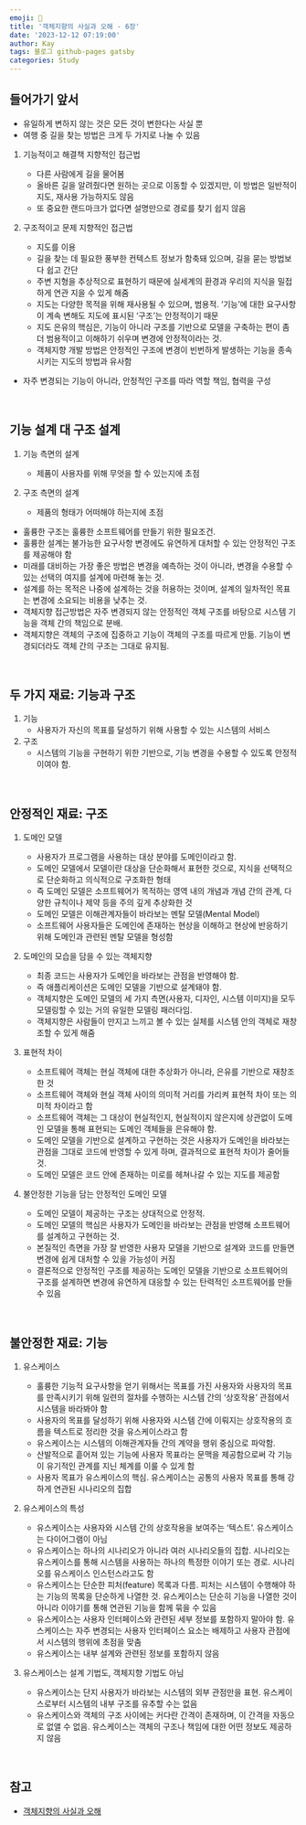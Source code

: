 ```yaml
---
emoji: 👋
title: '객체지향의 사실과 오해 - 6장'
date: '2023-12-12 07:19:00'
author: Kay
tags: 블로그 github-pages gatsby
categories: Study
---
```


## 들어가기 앞서

- 유일하게 변하지 않는 것은 모든 것이 변한다는 사실 뿐
- 여행 중 길을 찾는 방법은 크게 두 가지로 나눌 수 있음

1. 기능적이고 해결책 지향적인 접근법

   - 다른 사람에게 길을 물어봄
   - 올바른 길을 알려줬다면 원하는 곳으로 이동할 수 있겠지만, 이 방법은 일반적이지도, 재사용 가능하지도 않음
   - 또 중요한 랜드마크가 없다면 설명만으로 경로를 찾기 쉽지 않음

2. 구조적이고 문제 지향적인 접근법
   - 지도를 이용
   - 길을 찾는 데 필요한 풍부한 컨텍스트 정보가 함축돼 있으며, 길을 묻는 방법보다 쉽고 간단
   - 주변 지형을 추상적으로 표현하기 때문에 실세계의 환경과 우리의 지식을 밀접하게 연관 지을 수 있게 해줌
   - 지도는 다양한 목적을 위해 재사용될 수 있으며, 범용적. ‘기능’에 대한 요구사항이 계속 변해도 지도에 표시된 ‘구조’는 안정적이기 때문
   - 지도 은유의 핵심은, 기능이 아니라 구조를 기반으로 모델을 구축하는 편이 좀 더 범용적이고 이해하기 쉬우며 변경에 안정적이라는 것.
   - 객체지향 개발 방법은 안정적인 구조에 변경이 빈번하게 발생하는 기능을 종속시키는 지도의 방법과 유사함

- 자주 변경되는 기능이 아니라, 안정적인 구조를 따라 역할 책임, 협력을 구성

<br>

## 기능 설계 대 구조 설계

1. 기능 측면의 설계

   - 제품이 사용자를 위해 무엇을 할 수 있는지에 초점

2. 구조 측면의 설계
   - 제품의 형태가 어떠해야 하는지에 초점

- 훌륭한 구조는 훌륭한 소프트웨어를 만들기 위한 필요조건.
- 훌륭한 설계는 불가능한 요구사항 변경에도 유연하게 대처할 수 있는 안정적인 구조를 제공해야 함
- 미래를 대비하는 가장 좋은 방법은 변경을 예측하는 것이 아니라, 변경을 수용할 수 있는 선택의 여지를 설계에 마련해 놓는 것.
- 설계를 하는 목적은 나중에 설계하는 것을 허용하는 것이며, 설계의 일차적인 목표는 변경에 소요되는 비용을 낮추는 것.
- 객체지향 접근방법은 자주 변경되지 않는 안정적인 객체 구조를 바탕으로 시스템 기능을 객체 간의 책임으로 분배.
- 객체지향은 객체의 구조에 집중하고 기능이 객체의 구조를 따르게 만듦. 기능이 변경되더라도 객체 간의 구조는 그대로 유지됨.

<br>

## 두 가지 재료: 기능과 구조

1. 기능
   - 사용자가 자신의 목표를 달성하기 위해 사용할 수 있는 시스템의 서비스
2. 구조
   - 시스템의 기능을 구현하기 위한 기반으로, 기능 변경을 수용할 수 있도록 안정적이여야 함.

<br>

## 안정적인 재료: 구조

1. 도메인 모델

   - 사용자가 프로그램을 사용하는 대상 분야를 도메인이라고 함.
   - 도메인 모델에서 모델이란 대상을 단순화해서 표현한 것으로, 지식을 선택적으로 단순화하고 의식적으로 구조화한 형태
   - 즉 도메인 모델은 소프트웨어가 목적하는 영역 내의 개념과 개념 간의 관계, 다양한 규칙이나 제약 등을 주의 깊게 추상화한 것
   - 도메인 모델은 이해관계자들이 바라보는 멘탈 모델(Mental Model)
   - 소프트웨어 사용자들은 도메인에 존재하는 현상을 이해하고 현상에 반응하기 위해 도메인과 관련된 멘탈 모델을 형성함

2. 도메인의 모습을 담을 수 있는 객체지향

   - 최종 코드는 사용자가 도메인을 바라보는 관점을 반영해야 함.
   - 즉 애플리케이션은 도메인 모델을 기반으로 설계돼야 함.
   - 객체지향은 도메인 모델의 세 가지 측면(사용자, 디자인, 시스템 이미지)을 모두 모델링할 수 있는 거의 유일한 모델링 패러다임.
   - 객체지향은 사람들이 만지고 느끼고 볼 수 있는 실체를 시스템 안의 객체로 재창조할 수 있게 해줌

3. 표현적 차이

   - 소프트웨어 객체는 현실 객체에 대한 추상화가 아니라, 은유를 기반으로 재창조한 것
   - 소프트웨어 객체와 현실 객체 사이의 의미적 거리를 가리켜 표현적 차이 또는 의미적 차이라고 함
   - 소프트웨어 객체는 그 대상이 현실적인지, 현실적이지 않은지에 상관없이 도메인 모델을 통해 표현되는 도메인 객체들을 은유해야 함.
   - 도메인 모델을 기반으로 설계하고 구현하는 것은 사용자가 도메인을 바라보는 관점을 그대로 코드에 반영할 수 있게 하며, 결과적으로 표현적 차이가 줄어들 것.
   - 도메인 모델은 코드 안에 존재하는 미로를 헤쳐나갈 수 있는 지도를 제공함

4. 불안정한 기능을 담는 안정적인 도메인 모델
   - 도메인 모델이 제공하는 구조는 상대적으로 안정적.
   - 도메인 모델의 핵심은 사용자가 도메인을 바라보는 관점을 반영해 소프트웨어를 설계하고 구현하는 것.
   - 본질적인 측면을 가장 잘 반영한 사용자 모델을 기반으로 설계와 코드를 만들면 변경에 쉽게 대처할 수 있을 가능성이 커짐
   - 결론적으로 안정적인 구조를 제공하는 도메인 모델을 기반으로 소프트웨어의 구조를 설계하면 변경에 유연하게 대응할 수 있는 탄력적인 소프트웨어를 만들 수 있음

<br>

## 불안정한 재료: 기능

1. 유스케이스

   - 훌륭한 기능적 요구사항을 얻기 위해서는 목표를 가진 사용자와 사용자의 목표를 만족시키기 위해 일련의 절차를 수행하는 시스템 간의 ‘상호작용’ 관점에서 시스템을 바라봐야 함
   - 사용자의 목표를 달성하기 위해 사용자와 시스템 간에 이뤄지는 상호작용의 흐름을 텍스트로 정리한 것을 유스케이스라고 함
   - 유스케이스는 시스템의 이해관계자들 간의 계약을 행위 중심으로 파악함.
   - 산발적으로 흩어져 있는 기능에 사용자 목표라는 문맥을 제공함으로써 각 기능이 유기적인 관계를 지닌 체계를 이룰 수 있게 함
   - 사용자 목표가 유스케이스의 핵심. 유스케이스는 공통의 사용자 목표를 통해 강하게 연관된 시나리오의 집합

2. 유스케이스의 특성

   - 유스케이스는 사용자와 시스템 간의 상호작용을 보여주는 ‘텍스트’. 유스케이스는 다이어그램이 아님
   - 유스케이스는 하나의 시나리오가 아니라 여러 시나리오들의 집합. 시나리오는 유스케이스를 통해 시스템을 사용하는 하나의 특정한 이야기 또는 경로. 시나리오를 유스케이스 인스턴스라고도 함
   - 유스케이스는 단순한 피처(feature) 목록과 다름. 피처는 시스템이 수행해야 하는 기능의 목록을 단순하게 나열한 것. 유스케이스는 단순히 기능을 나열한 것이 아니라 이야기를 통해 연관된 기능을 함께 묶을 수 있음
   - 유스케이스는 사용자 인터페이스와 관련된 세부 정보를 포함하지 말아야 함. 유스케이스는 자주 변경되는 사용자 인터페이스 요소는 배제하고 사용자 관점에서 시스템의 행위에 초점을 맞춤
   - 유스케이스는 내부 설계와 관련된 정보를 포함하지 않음

3. 유스케이스는 설계 기법도, 객체지향 기법도 아님
   - 유스케이스는 단지 사용자가 바라보는 시스템의 외부 관점만을 표현. 유스케이스로부터 시스템의 내부 구조를 유추할 수는 없음
   - 유스케이스와 객체의 구조 사이에는 커다란 간격이 존재하며, 이 간격을 자동으로 없앨 수 없음. 유스케이스는 객체의 구조나 책임에 대한 어떤 정보도 제공하지 않음

<br>

## 참고

- [객체지향의 사실과 오해](https://www.yes24.com/Product/Goods/18249021)

```toc

```
